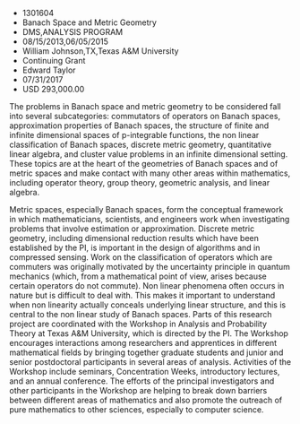 
* 1301604
* Banach Space and Metric Geometry
* DMS,ANALYSIS PROGRAM
* 08/15/2013,06/05/2015
* William Johnson,TX,Texas A&M University
* Continuing Grant
* Edward Taylor
* 07/31/2017
* USD 293,000.00

The problems in Banach space and metric geometry to be considered fall into
several subcategories: commutators of operators on Banach spaces, approximation
properties of Banach spaces, the structure of finite and infinite dimensional
spaces of p-integrable functions, the non linear classification of Banach
spaces, discrete metric geometry, quantitative linear algebra, and cluster value
problems in an infinite dimensional setting. These topics are at the heart of
the geometries of Banach spaces and of metric spaces and make contact with many
other areas within mathematics, including operator theory, group theory,
geometric analysis, and linear algebra.

Metric spaces, especially Banach spaces, form the conceptual framework in which
mathematicians, scientists, and engineers work when investigating problems that
involve estimation or approximation. Discrete metric geometry, including
dimensional reduction results which have been established by the PI, is
important in the design of algorithms and in compressed sensing. Work on the
classification of operators which are commuters was originally motivated by the
uncertainty principle in quantum mechanics (which, from a mathematical point of
view, arises because certain operators do not commute). Non linear phenomena
often occurs in nature but is difficult to deal with. This makes it important to
understand when non linearity actually conceals underlying linear structure, and
this is central to the non linear study of Banach spaces. Parts of this research
project are coordinated with the Workshop in Analysis and Probability Theory at
Texas A&M University, which is directed by the PI. The Workshop encourages
interactions among researchers and apprentices in different mathematical fields
by bringing together graduate students and junior and senior postdoctoral
participants in several areas of analysis. Activities of the Workshop include
seminars, Concentration Weeks, introductory lectures, and an annual conference.
The efforts of the principal investigators and other participants in the
Workshop are helping to break down barriers between different areas of
mathematics and also promote the outreach of pure mathematics to other sciences,
especially to computer science.
